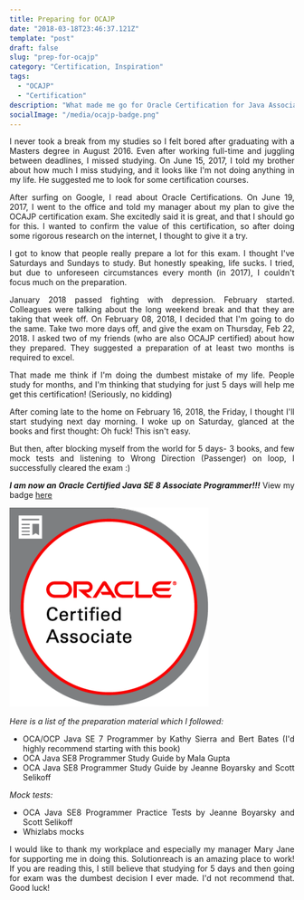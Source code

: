 ```yaml
---
title: Preparing for OCAJP
date: "2018-03-18T23:46:37.121Z"
template: "post"
draft: false
slug: "prep-for-ocajp"
category: "Certification, Inspiration"
tags:
  - "OCAJP"
  - "Certification"
description: "What made me go for Oracle Certification for Java Associate programmer and tips on how to prepare for the exam."
socialImage: "/media/ocajp-badge.png"
---
```


<div style="text-align: justify">
I never took a break from my studies so I felt bored after graduating with a Masters degree in August 2016. Even after working full-time and juggling between deadlines, I missed studying. On June 15, 2017, I told my brother about how much I miss studying, and it looks like I'm not doing anything in my life. He suggested me to look for some certification courses.

After surfing on Google, I read about Oracle Certifications. On June 19, 2017, I went to the office and told my manager about my plan to give the OCAJP certification exam. She excitedly said it is great, and that I should go for this. I wanted to confirm the value of this certification, so after doing some rigorous research on the internet, I thought to give it a try.

I got to know that people really prepare a lot for this exam. I thought I've Saturdays and Sundays to study. But honestly speaking, life sucks. I tried, but due to unforeseen circumstances every month (in 2017), I couldn't focus much on the preparation.

January 2018 passed fighting with depression. February started. Colleagues were talking about the long weekend break and that they are taking that week off.
On February 08, 2018, I decided that I'm going to do the same. Take two more days off, and give the exam on Thursday, Feb 22, 2018. I asked two of my friends (who are also OCAJP certified) about how they prepared. They suggested a preparation of at least two months is required to excel.

That made me think if I'm doing the dumbest mistake of my life. People study for months, and I'm thinking that studying for just 5 days will help me get this certification! (Seriously, no kidding)

After coming late to the home on February 16, 2018, the Friday, I thought I'll start studying next day morning. I woke up on Saturday, glanced at the books and first thought: Oh fuck! This isn't easy.

But then, after blocking myself from the world for 5 days- 3 books, and few mock tests and listening to Wrong Direction (Passenger) on loop, I successfully cleared the exam :)

***I am now an Oracle Certified Java SE 8 Associate Programmer!!!*** View my badge [here](https://www.youracclaim.com/badges/3b44ec95-e4a8-41a0-97c0-04e7fef5c79e/linked_in_profile)



![Oracle Certified Associate Java Programmer Badge](/media/ocajp-badge.png)



*Here is a list of the preparation material which I followed:*
- OCA/OCP Java SE 7 Programmer by Kathy Sierra and Bert Bates (I'd highly recommend starting with this book)
- OCA Java SE8 Programmer Study Guide by Mala Gupta
- OCA Java SE8 Programmer Study Guide by Jeanne Boyarsky and Scott Selikoff

*Mock tests:*
- OCA Java SE8 Programmer Practice Tests by Jeanne Boyarsky and Scott Selikoff
- Whizlabs mocks


I would like to thank my workplace and especially my manager Mary Jane for supporting me in doing this. Solutionreach is an amazing place to work!
If you are reading this, I still believe that studying for 5 days and then going for exam was the dumbest decision I ever made. I'd not recommend that. Good luck!

</div>
